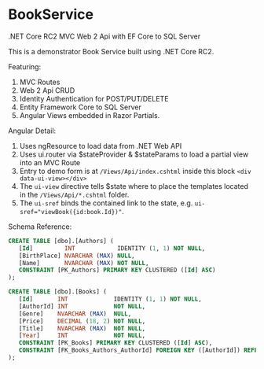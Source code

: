 # BookService
.NET Core RC2 MVC Web 2 Api with EF Core to SQL Server

This is a demonstrator Book Service built using .NET Core RC2.

Featuring:

1. MVC Routes
2. Web 2 Api CRUD
3. Identity Authentication for POST/PUT/DELETE
4. Entity Framework Core to SQL Server
5. Angular Views embedded in Razor Partials.

Angular Detail:

1. Uses ngResource to load data from .NET Web API
2. Uses ui.router via $stateProvider & $stateParams to load a partial view into an MVC Route
3. Entry to demo form is at ```/Views/Api/index.cshtml``` inside this block ```<div data-ui-view></div>```
4. The ```ui-view``` directive tells $state where to place the templates located in the ```/Views/Api/*.cshtml``` folder.
5. The ```ui-sref``` binds the contained link to the state, e.g. ```ui-sref="viewBook({id:book.Id})"```.

Schema Reference:

 ```sql
CREATE TABLE [dbo].[Authors] (
    [Id]         INT            IDENTITY (1, 1) NOT NULL,
    [BirthPlace] NVARCHAR (MAX) NULL,
    [Name]       NVARCHAR (MAX) NOT NULL,
    CONSTRAINT [PK_Authors] PRIMARY KEY CLUSTERED ([Id] ASC)
);

CREATE TABLE [dbo].[Books] (
    [Id]       INT             IDENTITY (1, 1) NOT NULL,
    [AuthorId] INT             NOT NULL,
    [Genre]    NVARCHAR (MAX)  NULL,
    [Price]    DECIMAL (18, 2) NOT NULL,
    [Title]    NVARCHAR (MAX)  NOT NULL,
    [Year]     INT             NOT NULL,
    CONSTRAINT [PK_Books] PRIMARY KEY CLUSTERED ([Id] ASC),
    CONSTRAINT [FK_Books_Authors_AuthorId] FOREIGN KEY ([AuthorId]) REFERENCES [dbo].[Authors] ([Id]) ON DELETE CASCADE
);
 ```
